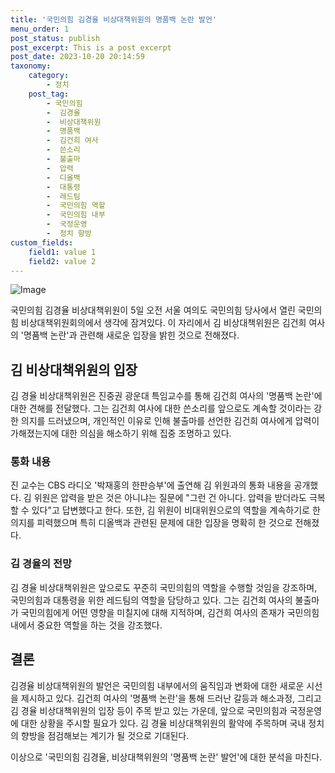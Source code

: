 ```yaml
---
title: '국민의힘 김경율 비상대책위원의 명품백 논란 발언'
menu_order: 1
post_status: publish
post_excerpt: This is a post excerpt
post_date: 2023-10-20 20:14:59
taxonomy:
    category:
        - 정치
    post_tag:
        - 국민의힘
        -  김경율
        -  비상대책위원
        -  명품백
        -  김건희 여사
        -  쓴소리
        -  불출마
        -  압력
        -  디올백
        -  대통령
        -  레드팀
        -  국민의힘 역할
        -  국민의힘 내부
        -  국정운영
        -  정치 향방
custom_fields:
    field1: value 1
    field2: value 2
---
```


![Image](https://imgnews.pstatic.net/image/088/2024/02/07/0000861159_001_20240207080201189.jpg?type=w647)


국민의힘 김경율 비상대책위원이 5일 오전 서울 여의도 국민의힘 당사에서 열린 국민의힘 비상대책위원회의에서 생각에 잠겨있다. 이 자리에서 김 비상대책위원은 김건희 여사의 '명품백 논란'과 관련해 새로운 입장을 밝힌 것으로 전해졌다.

## 김 비상대책위원의 입장
김 경율 비상대책위원은 진중권 광운대 특임교수를 통해 김건희 여사의 '명품백 논란'에 대한 견해를 전달했다. 그는 김건희 여사에 대한 쓴소리를 앞으로도 계속할 것이라는 강한 의지를 드러냈으며, 개인적인 이유로 인해 불출마를 선언한 김건희 여사에게 압력이 가해졌는지에 대한 의심을 해소하기 위해 집중 조명하고 있다.

### 통화 내용
진 교수는 CBS 라디오 '박재홍의 한판승부'에 출연해 김 위원과의 통화 내용을 공개했다. 김 위원은 압력을 받은 것은 아니냐는 질문에 "그런 건 아니다. 압력을 받더라도 극복할 수 있다"고 답변했다고 한다. 또한, 김 위원이 비대위원으로의 역할을 계속하기로 한 의지를 피력했으며 특히 디올백과 관련된 문제에 대한 입장을 명확히 한 것으로 전해졌다.

### 김 경율의 전망
김 경율 비상대책위원은 앞으로도 꾸준히 국민의힘의 역할을 수행할 것임을 강조하며, 국민의힘과 대통령을 위한 레드팀의 역할을 담당하고 있다. 그는 김건희 여사의 불출마가 국민의힘에게 어떤 영향을 미칠지에 대해 지적하며, 김건희 여사의 존재가 국민의힘 내에서 중요한 역할을 하는 것을 강조했다.

## 결론
김경율 비상대책위원의 발언은 국민의힘 내부에서의 움직임과 변화에 대한 새로운 시선을 제시하고 있다. 김건희 여사의 '명품백 논란'을 통해 드러난 갈등과 해소과정, 그리고 김 경율 비상대책위원의 입장 등이 주목 받고 있는 가운데, 앞으로 국민의힘과 국정운영에 대한 상황을 주시할 필요가 있다. 김 경율 비상대책위원의 활약에 주목하며 국내 정치의 향방을 점검해보는 계기가 될 것으로 기대된다.

이상으로 '국민의힘 김경율, 비상대책위원의 '명품백 논란' 발언'에 대한 분석을 마친다.
